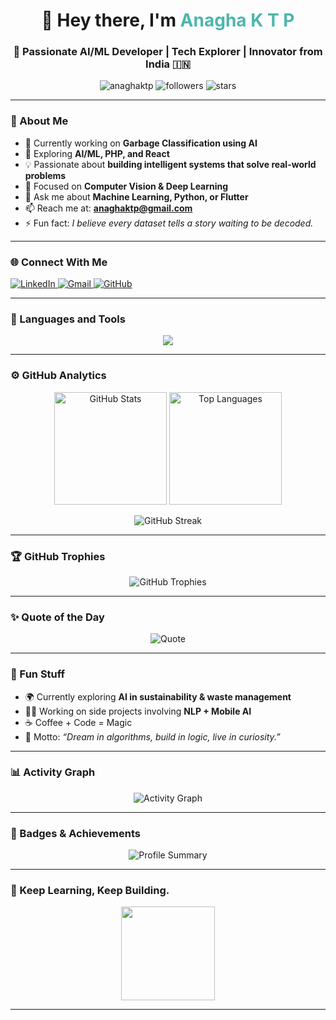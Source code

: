 <h1 align="center">👋 Hey there, I'm <span style="color:#4db6ac;">Anagha K T P</span></h1>
<h3 align="center">🚀 Passionate AI/ML Developer | Tech Explorer | Innovator from India 🇮🇳</h3>

<p align="center">
  <img src="https://komarev.com/ghpvc/?username=anaghaktp&label=Profile%20views&color=4db6ac&style=flat-square" alt="anaghaktp" />
  <img src="https://img.shields.io/github/followers/anaghaktp?label=Followers&style=social" alt="followers"/>
  <img src="https://img.shields.io/github/stars/anaghaktp?label=Stars&style=social" alt="stars"/>
</p>

---

### 🌟 About Me
- 🔭 Currently working on **Garbage Classification using AI**
- 🌱 Exploring **AI/ML, PHP, and React**
- 💡 Passionate about **building intelligent systems that solve real-world problems**
- 🎯 Focused on **Computer Vision & Deep Learning**
- 💬 Ask me about **Machine Learning, Python, or Flutter**
- 📫 Reach me at: **anaghaktp@gmail.com**
- ⚡ Fun fact: *I believe every dataset tells a story waiting to be decoded.*

---

### 🌐 Connect With Me
<p align="left">
  <a href="https://linkedin.com/in/anaghaktp" target="_blank">
    <img src="https://img.shields.io/badge/LinkedIn-%230077B5.svg?logo=linkedin&logoColor=white" alt="LinkedIn" />
  </a>
  <a href="mailto:anaghaktp@gmail.com" target="_blank">
    <img src="https://img.shields.io/badge/Gmail-D14836?logo=gmail&logoColor=white" alt="Gmail" />
  </a>
  <a href="https://github.com/anaghaktp" target="_blank">
    <img src="https://img.shields.io/badge/GitHub-100000?logo=github&logoColor=white" alt="GitHub" />
  </a>
</p>

---

### 🧠 Languages and Tools
<p align="center">
  <img src="https://skillicons.dev/icons?i=python,tensorflow,sklearn,pytorch,flutter,react,php,mysql,mongodb,git,linux,aws,gcp,postman,html,css,java,c,django,opencv,pandas,seaborn" />
</p>

---

### ⚙️ GitHub Analytics
<p align="center">
  <img src="https://github-readme-stats.vercel.app/api?username=anaghaktp&show_icons=true&theme=react&hide_border=true" alt="GitHub Stats" height="180em" />
  <img src="https://github-readme-stats.vercel.app/api/top-langs/?username=anaghaktp&layout=compact&theme=react&hide_border=true" alt="Top Languages" height="180em" />
</p>

<p align="center">
  <img src="https://github-readme-streak-stats.herokuapp.com/?user=anaghaktp&theme=react&hide_border=true" alt="GitHub Streak" />
</p>

---

### 🏆 GitHub Trophies
<p align="center">
  <img src="https://github-profile-trophy.vercel.app/?username=anaghaktp&theme=onestar&no-frame=true&row=1&column=6" alt="GitHub Trophies"/>
</p>

---

### ✨ Quote of the Day
<p align="center">
  <img src="https://quotes-github-readme.vercel.app/api?type=horizontal&theme=radical" alt="Quote"/>
</p>

---

### 🧩 Fun Stuff
- 🌍 Currently exploring **AI in sustainability & waste management**
- 🧑‍💻 Working on side projects involving **NLP + Mobile AI**
- ☕ Coffee + Code = Magic
- 💭 Motto: *“Dream in algorithms, build in logic, live in curiosity.”*

---

### 📊 Activity Graph
<p align="center">
  <img src="https://github-readme-activity-graph.vercel.app/graph?username=anaghaktp&theme=react-dark&bg_color=20232a&hide_border=true" alt="Activity Graph"/>
</p>

---

### 🧠 Badges & Achievements
<p align="center">
  <img src="https://github-profile-summary-cards.vercel.app/api/cards/profile-details?username=anaghaktp&theme=react" alt="Profile Summary"/>
</p>

---

### 💫 Keep Learning, Keep Building.
<p align="center">
  <img src="https://media.giphy.com/media/WUlplcMpOCEmTGBtBW/giphy.gif" width="150">
</p>

---

